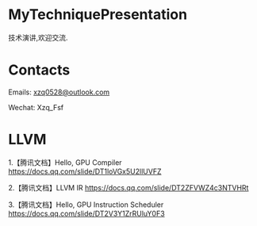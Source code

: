 # MyTechniquePresentation
技术演讲,欢迎交流.



# Contacts
Emails: xzq0528@outlook.com

Wechat: Xzq_Fsf



# LLVM 
1.【腾讯文档】Hello, GPU Compiler https://docs.qq.com/slide/DT1loVGx5U2llUVFZ

2.【腾讯文档】LLVM IR https://docs.qq.com/slide/DT2ZFVWZ4c3NTVHRt

3.【腾讯文档】Hello, GPU Instruction Scheduler https://docs.qq.com/slide/DT2V3Y1ZrRUluY0F3
